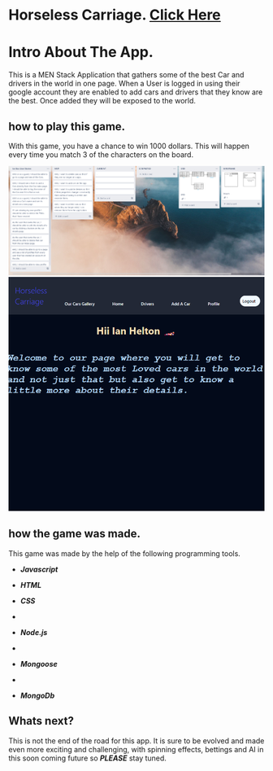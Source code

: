 # Horseless Carriage.  [Click Here](https://horseless-carriage.herokuapp.com/)
# Intro About The App.
This is a MEN Stack Application that gathers some of the best Car and drivers in the world in one page. When a User is logged in using their google account they are enabled to add cars and drivers that they know are the best. Once added they will be exposed to the world.

## how to play this game.

With this game, you have a chance to win 1000 dollars. This will happen every time you match 3 of the characters on the board.

![Play And Win](trello.png "Horseless Carriage")
![Play And Win](Untitled.png "Horseless Carriage")

## how the game was made.
This game was made by the help of the following programming tools.

- ***Javascript*** 

- ***HTML*** 

- ***CSS*** 
- 
- ***Node.js*** 
- 
- ***Mongoose*** 
- 
- ***MongoDb*** 

## Whats next?

This is not the end of the road for this app. It is sure to be evolved and made even more exciting and challenging, with spinning effects, bettings and AI in this soon coming future so ***PLEASE*** stay tuned.